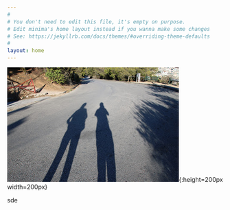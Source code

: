```yaml
---
#
# You don't need to edit this file, it's empty on purpose.
# Edit minima's home layout instead if you wanna make some changes
# See: https://jekyllrb.com/docs/themes/#overriding-theme-defaults
#
layout: home
---
```

![Atenes](/assets/img/IMG_0208.JPG){:height=200px width=200px}

sde
